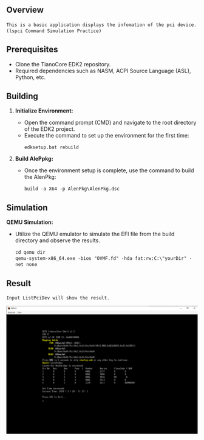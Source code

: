 ## Overview
    This is a basic application displays the infomation of the pci device. (lspci Command Simulation Practice)
## Prerequisites

- Clone the TianoCore EDK2 repository.
- Required dependencies such as NASM, ACPI Source Language (ASL), Python, etc.
## Building

1. **Initialize Environment:**
   - Open the command prompt (CMD) and navigate to the root directory of the EDK2 project.
   - Execute the command to set up the environment for the first time:
     ```
     edksetup.bat rebuild
     ```

2. **Build AlePpkg:**
   - Once the environment setup is complete, use the command to build the AlenPkg:
     ```
     build -a X64 -p AlenPkg\AlenPkg.dsc
     ```

## Simulation

**QEMU Simulation:**
   - Utilize the QEMU emulator to simulate the EFI file from the build directory and observe the results.
     ```
     cd qemu dir
     qemu-system-x86_64.exe -bios "OVMF.fd" -hda fat:rw:C:\"yourDir" -net none
     ```
## Result
    Input ListPciDev will show the result.
![image](https://github.com/LoYiLun/MyUEFIApp/blob/main/result.png?raw=true)

